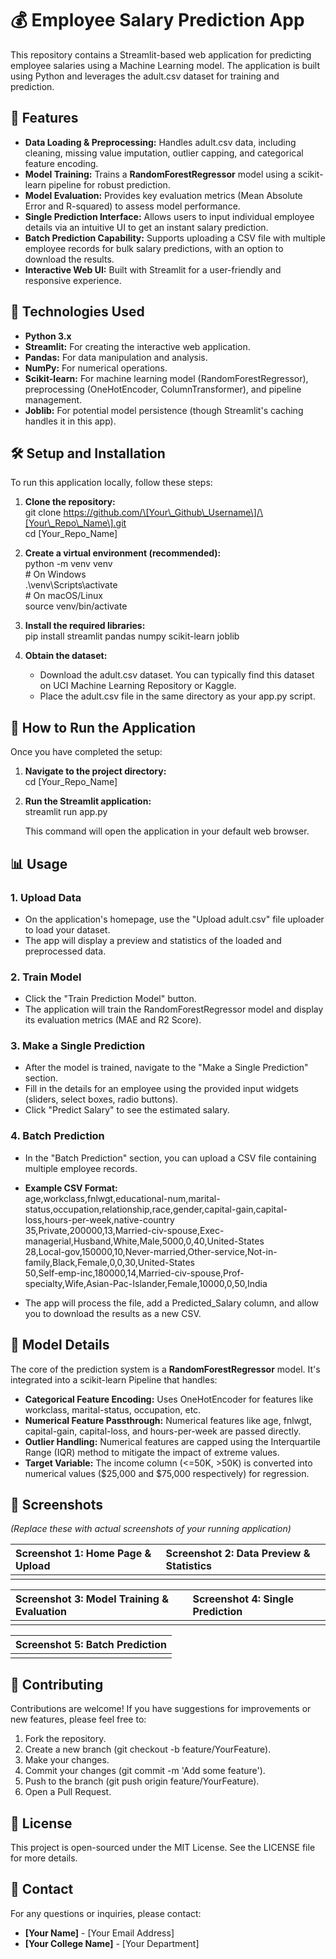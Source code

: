 # **💰 Employee Salary Prediction App**

This repository contains a Streamlit-based web application for predicting employee salaries using a Machine Learning model. The application is built using Python and leverages the adult.csv dataset for training and prediction.

## **🌟 Features**

* **Data Loading & Preprocessing:** Handles adult.csv data, including cleaning, missing value imputation, outlier capping, and categorical feature encoding.  
* **Model Training:** Trains a **RandomForestRegressor** model using a scikit-learn pipeline for robust prediction.  
* **Model Evaluation:** Provides key evaluation metrics (Mean Absolute Error and R-squared) to assess model performance.  
* **Single Prediction Interface:** Allows users to input individual employee details via an intuitive UI to get an instant salary prediction.  
* **Batch Prediction Capability:** Supports uploading a CSV file with multiple employee records for bulk salary predictions, with an option to download the results.  
* **Interactive Web UI:** Built with Streamlit for a user-friendly and responsive experience.

## **🚀 Technologies Used**

* **Python 3.x**  
* **Streamlit:** For creating the interactive web application.  
* **Pandas:** For data manipulation and analysis.  
* **NumPy:** For numerical operations.  
* **Scikit-learn:** For machine learning model (RandomForestRegressor), preprocessing (OneHotEncoder, ColumnTransformer), and pipeline management.  
* **Joblib:** For potential model persistence (though Streamlit's caching handles it in this app).

## **🛠️ Setup and Installation**

To run this application locally, follow these steps:

1. **Clone the repository:**  
   git clone https://github.com/\[Your\_Github\_Username\]/\[Your\_Repo\_Name\].git  
   cd \[Your\_Repo\_Name\]

2. **Create a virtual environment (recommended):**  
   python \-m venv venv  
   \# On Windows  
   .\\venv\\Scripts\\activate  
   \# On macOS/Linux  
   source venv/bin/activate

3. **Install the required libraries:**  
   pip install streamlit pandas numpy scikit-learn joblib

4. **Obtain the dataset:**  
   * Download the adult.csv dataset. You can typically find this dataset on UCI Machine Learning Repository or Kaggle.  
   * Place the adult.csv file in the same directory as your app.py script.

## **🏃 How to Run the Application**

Once you have completed the setup:

1. **Navigate to the project directory:**  
   cd \[Your\_Repo\_Name\]

2. **Run the Streamlit application:**  
   streamlit run app.py

   This command will open the application in your default web browser.

## **📊 Usage**

### **1\. Upload Data**

* On the application's homepage, use the "Upload adult.csv" file uploader to load your dataset.  
* The app will display a preview and statistics of the loaded and preprocessed data.

### **2\. Train Model**

* Click the "Train Prediction Model" button.  
* The application will train the RandomForestRegressor model and display its evaluation metrics (MAE and R2 Score).

### **3\. Make a Single Prediction**

* After the model is trained, navigate to the "Make a Single Prediction" section.  
* Fill in the details for an employee using the provided input widgets (sliders, select boxes, radio buttons).  
* Click "Predict Salary" to see the estimated salary.

### **4\. Batch Prediction**

* In the "Batch Prediction" section, you can upload a CSV file containing multiple employee records.  
* **Example CSV Format:**  
  age,workclass,fnlwgt,educational-num,marital-status,occupation,relationship,race,gender,capital-gain,capital-loss,hours-per-week,native-country  
  35,Private,200000,13,Married-civ-spouse,Exec-managerial,Husband,White,Male,5000,0,40,United-States  
  28,Local-gov,150000,10,Never-married,Other-service,Not-in-family,Black,Female,0,0,30,United-States  
  50,Self-emp-inc,180000,14,Married-civ-spouse,Prof-specialty,Wife,Asian-Pac-Islander,Female,10000,0,50,India

* The app will process the file, add a Predicted\_Salary column, and allow you to download the results as a new CSV.

## **🧠 Model Details**

The core of the prediction system is a **RandomForestRegressor** model. It's integrated into a scikit-learn Pipeline that handles:

* **Categorical Feature Encoding:** Uses OneHotEncoder for features like workclass, marital-status, occupation, etc.  
* **Numerical Feature Passthrough:** Numerical features like age, fnlwgt, capital-gain, capital-loss, and hours-per-week are passed directly.  
* **Outlier Handling:** Numerical features are capped using the Interquartile Range (IQR) method to mitigate the impact of extreme values.  
* **Target Variable:** The income column (\<=50K, \>50K) is converted into numerical values ($25,000 and $75,000 respectively) for regression.

## **📸 Screenshots**

*(Replace these with actual screenshots of your running application)*

| Screenshot 1: Home Page & Upload | Screenshot 2: Data Preview & Statistics |
| :---- | :---- |
|  |  |

| Screenshot 3: Model Training & Evaluation | Screenshot 4: Single Prediction |
| :---- | :---- |
|  |  |

| Screenshot 5: Batch Prediction |
| :---- |
|  |

## **🤝 Contributing**

Contributions are welcome\! If you have suggestions for improvements or new features, please feel free to:

1. Fork the repository.  
2. Create a new branch (git checkout \-b feature/YourFeature).  
3. Make your changes.  
4. Commit your changes (git commit \-m 'Add some feature').  
5. Push to the branch (git push origin feature/YourFeature).  
6. Open a Pull Request.

## **📄 License**

This project is open-sourced under the MIT License. See the LICENSE file for more details.

## **📧 Contact**

For any questions or inquiries, please contact:

* **\[Your Name\]** \- \[Your Email Address\]  
* **\[Your College Name\]** \- \[Your Department\]